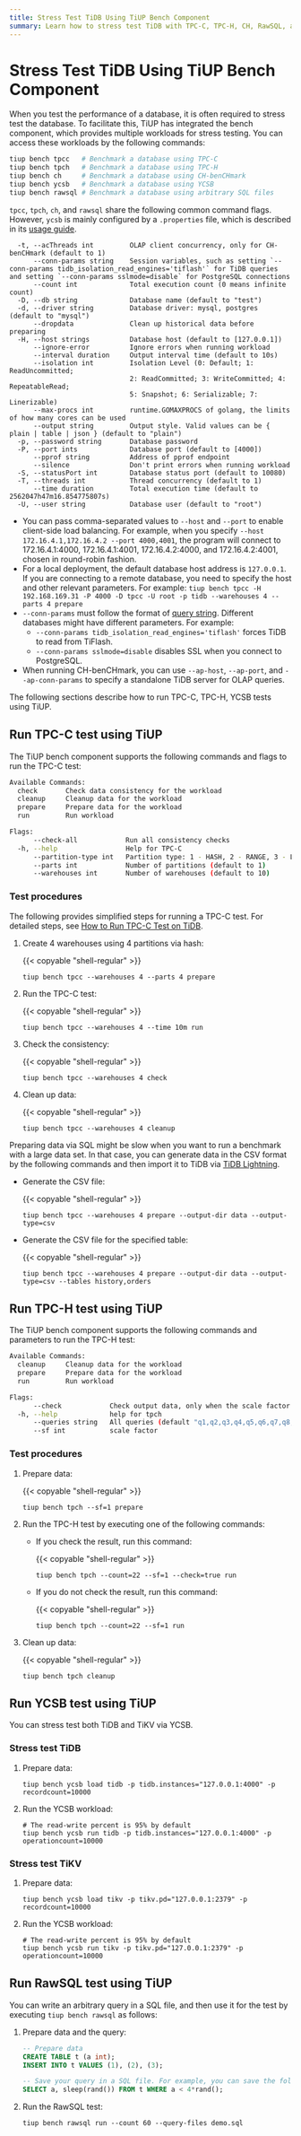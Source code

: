 ```yaml
---
title: Stress Test TiDB Using TiUP Bench Component
summary: Learn how to stress test TiDB with TPC-C, TPC-H, CH, RawSQL, and YCSB workloads using TiUP.
---
```


# Stress Test TiDB Using TiUP Bench Component

When you test the performance of a database, it is often required to stress test the database. To facilitate this, TiUP has integrated the bench component, which provides multiple workloads for stress testing. You can access these workloads by the following commands:

```bash
tiup bench tpcc   # Benchmark a database using TPC-C
tiup bench tpch   # Benchmark a database using TPC-H
tiup bench ch     # Benchmark a database using CH-benCHmark
tiup bench ycsb   # Benchmark a database using YCSB
tiup bench rawsql # Benchmark a database using arbitrary SQL files
```

`tpcc`, `tpch`, `ch`, and `rawsql` share the following common command flags. However, `ycsb` is mainly configured by a `.properties` file, which is described in its [usage guide](https://github.com/pingcap/go-ycsb#usage).

```
  -t, --acThreads int         OLAP client concurrency, only for CH-benCHmark (default to 1)
      --conn-params string    Session variables, such as setting `--conn-params tidb_isolation_read_engines='tiflash'` for TiDB queries and setting `--conn-params sslmode=disable` for PostgreSQL connections
      --count int             Total execution count (0 means infinite count)
  -D, --db string             Database name (default to "test")
  -d, --driver string         Database driver: mysql, postgres (default to "mysql")
      --dropdata              Clean up historical data before preparing
  -H, --host strings          Database host (default to [127.0.0.1])
      --ignore-error          Ignore errors when running workload
      --interval duration     Output interval time (default to 10s)
      --isolation int         Isolation Level (0: Default; 1: ReadUncommitted;
                              2: ReadCommitted; 3: WriteCommitted; 4: RepeatableRead;
                              5: Snapshot; 6: Serializable; 7: Linerizable)
      --max-procs int         runtime.GOMAXPROCS of golang, the limits of how many cores can be used
      --output string         Output style. Valid values can be { plain | table | json } (default to "plain")
  -p, --password string       Database password
  -P, --port ints             Database port (default to [4000])
      --pprof string          Address of pprof endpoint
      --silence               Don't print errors when running workload
  -S, --statusPort int        Database status port (default to 10080)
  -T, --threads int           Thread concurrency (default to 1)
      --time duration         Total execution time (default to 2562047h47m16.854775807s)
  -U, --user string           Database user (default to "root")
```

- You can pass comma-separated values to `--host` and `--port` to enable client-side load balancing. For example, when you specify `--host 172.16.4.1,172.16.4.2 --port 4000,4001`, the program will connect to 172.16.4.1:4000, 172.16.4.1:4001, 172.16.4.2:4000, and 172.16.4.2:4001, chosen in round-robin fashion.
- For a local deployment, the default database host address is `127.0.0.1`. If you are connecting to a remote database, you need to specify the host and other relevant parameters. For example: `tiup bench tpcc -H 192.168.169.31 -P 4000 -D tpcc -U root -p tidb --warehouses 4 --parts 4 prepare`
- `--conn-params` must follow the format of [query string](https://en.wikipedia.org/wiki/Query_string). Different databases might have different parameters. For example:
    - `--conn-params tidb_isolation_read_engines='tiflash'` forces TiDB to read from TiFlash.
    - `--conn-params sslmode=disable` disables SSL when you connect to PostgreSQL.
- When running CH-benCHmark, you can use `--ap-host`, `--ap-port`, and `--ap-conn-params` to specify a standalone TiDB server for OLAP queries.

The following sections describe how to run TPC-C, TPC-H, YCSB tests using TiUP.

## Run TPC-C test using TiUP

The TiUP bench component supports the following commands and flags to run the TPC-C test:

```bash
Available Commands:
  check       Check data consistency for the workload
  cleanup     Cleanup data for the workload
  prepare     Prepare data for the workload
  run         Run workload

Flags:
      --check-all            Run all consistency checks
  -h, --help                 Help for TPC-C
      --partition-type int   Partition type: 1 - HASH, 2 - RANGE, 3 - LIST (HASH-like), 4 - LIST (RANGE-like) (default to 1)
      --parts int            Number of partitions (default to 1)
      --warehouses int       Number of warehouses (default to 10)

```

### Test procedures

The following provides simplified steps for running a TPC-C test. For detailed steps, see [How to Run TPC-C Test on TiDB](/benchmark/benchmark-tidb-using-tpcc.md).

1. Create 4 warehouses using 4 partitions via hash:

    {{< copyable "shell-regular" >}}

    ```shell
    tiup bench tpcc --warehouses 4 --parts 4 prepare
    ```

2. Run the TPC-C test:

    {{< copyable "shell-regular" >}}

    ```shell
    tiup bench tpcc --warehouses 4 --time 10m run
    ```

3. Check the consistency:

    {{< copyable "shell-regular" >}}

    ```shell
    tiup bench tpcc --warehouses 4 check
    ```

4. Clean up data:

    {{< copyable "shell-regular" >}}

    ```shell
    tiup bench tpcc --warehouses 4 cleanup
    ```

Preparing data via SQL might be slow when you want to run a benchmark with a large data set. In that case, you can generate data in the CSV format by the following commands and then import it to TiDB via [TiDB Lightning](/tidb-lightning/tidb-lightning-overview.md).

- Generate the CSV file:

    {{< copyable "shell-regular" >}}

    ```shell
    tiup bench tpcc --warehouses 4 prepare --output-dir data --output-type=csv
    ```

- Generate the CSV file for the specified table:

    {{< copyable "shell-regular" >}}

    ```shell
    tiup bench tpcc --warehouses 4 prepare --output-dir data --output-type=csv --tables history,orders
    ```

## Run TPC-H test using TiUP

The TiUP bench component supports the following commands and parameters to run the TPC-H test:

```bash
Available Commands:
  cleanup     Cleanup data for the workload
  prepare     Prepare data for the workload
  run         Run workload

Flags:
      --check            Check output data, only when the scale factor equals 1
  -h, --help             help for tpch
      --queries string   All queries (default "q1,q2,q3,q4,q5,q6,q7,q8,q9,q10,q11,q12,q13,q14,q15,q16,q17,q18,q19,q20,q21,q22")
      --sf int           scale factor
```

### Test procedures

1. Prepare data:

    {{< copyable "shell-regular" >}}

    ```shell
    tiup bench tpch --sf=1 prepare
    ```

2. Run the TPC-H test by executing one of the following commands:

    - If you check the result, run this command:

        {{< copyable "shell-regular" >}}

        ```shell
        tiup bench tpch --count=22 --sf=1 --check=true run
        ```

    - If you do not check the result, run this command:

        {{< copyable "shell-regular" >}}

        ```shell
        tiup bench tpch --count=22 --sf=1 run
        ```

3. Clean up data:

    {{< copyable "shell-regular" >}}

    ```shell
    tiup bench tpch cleanup
    ```

## Run YCSB test using TiUP

You can stress test both TiDB and TiKV via YCSB.

### Stress test TiDB

1. Prepare data:

    ```shell
    tiup bench ycsb load tidb -p tidb.instances="127.0.0.1:4000" -p recordcount=10000
    ```

2. Run the YCSB workload:

    ```shell
    # The read-write percent is 95% by default
    tiup bench ycsb run tidb -p tidb.instances="127.0.0.1:4000" -p operationcount=10000
    ```

### Stress test TiKV

1. Prepare data:

    ```shell
    tiup bench ycsb load tikv -p tikv.pd="127.0.0.1:2379" -p recordcount=10000
    ```

2. Run the YCSB workload:

    ```shell
    # The read-write percent is 95% by default
    tiup bench ycsb run tikv -p tikv.pd="127.0.0.1:2379" -p operationcount=10000
    ```

## Run RawSQL test using TiUP

You can write an arbitrary query in a SQL file, and then use it for the test by executing `tiup bench rawsql` as follows:

1. Prepare data and the query:

    ```sql
    -- Prepare data
    CREATE TABLE t (a int);
    INSERT INTO t VALUES (1), (2), (3);

    -- Save your query in a SQL file. For example, you can save the following query in `demo.sql`.
    SELECT a, sleep(rand()) FROM t WHERE a < 4*rand();
    ```

2. Run the RawSQL test:

    ```shell
    tiup bench rawsql run --count 60 --query-files demo.sql
    ```
